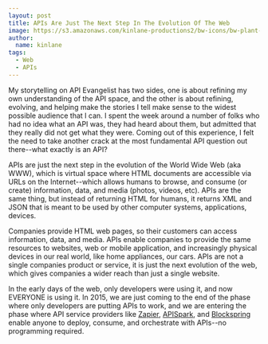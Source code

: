 ```yaml
---
layout: post
title: APIs Are Just The Next Step In The Evolution Of The Web
image: https://s3.amazonaws.com/kinlane-productions2/bw-icons/bw-plant-growth.png
author:
  name: kinlane
tags:
  - Web
  - APIs
---
```

My storytelling on API Evangelist has two sides, one is about refining my own understanding of the API space, and the other is about refining, evolving, and helping make the stories I tell make sense to the widest possible audience that I can. I spent the week around a number of folks who had no idea what an API was, they had heard about them, but admitted that they really did not get what they were. Coming out of this experience, I felt the need to take another crack at the most fundamental API question out there--what exactly is an API?

APIs are just the next step in the evolution of the World Wide Web (aka WWW), which is virtual space where HTML documents are accessible via URLs on the Internet--which allows humans to browse, and consume (or create) information, data, and media (photos, videos, etc). APIs are the same thing, but instead of returning HTML for humans, it returns XML and JSON that is meant to be used by other computer systems, applications, devices. 

Companies provide HTML web pages, so their customers can access information, data, and media. APIs enable companies to provide the same resources to websites, web or mobile application, and increasingly physical devices in our real world, like home appliances, our cars. APIs are not a single companies product or service, it is just the next evolution of the web, which gives companies a wider reach than just a single website.

In the early days of the web, only developers were using it, and now EVERYONE is using it. In 2015, we are just coming to the end of the phase where only developers are putting APIs to work, and we are entering the phase where API service providers like [Zapier](https://zapier.com/), [APISpark](http://restlet.com/products/apispark/), and [Blockspring](https://www.blockspring.com/) enable anyone to deploy, consume, and orchestrate with APIs--no programming required.